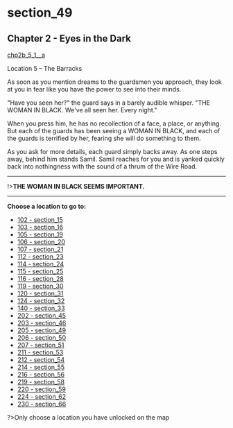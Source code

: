 
# section_49

## Chapter 2 - Eyes in the Dark

[chp2b_5_1__a](../../decomp/app/src/main/res/raw/chp2b_5_1__a.mp3 ':include :type=audio')

Location 5 – The Barracks

As soon as you mention dreams to the guardsmen you approach, they look at you in fear like you have the power to see into their minds.

"Have you seen her?" the guard says in a barely audible whisper. "THE WOMAN IN BLACK. We've all seen her. Every night."

When you press him, he has no recollection of a face, a place, or anything. But each of the guards has been seeing a WOMAN IN BLACK, and each of the guards is terrified by her, fearing she will do something to them.

As you ask for more details, each guard simply backs away. As one steps away, behind him stands Samil. Samil reaches for you and is yanked quickly back into nothingness with the sound of a thrum of the Wire Road.

---

!>**THE WOMAN IN BLACK SEEMS IMPORTANT.** 

---



**Choose a location to go to:**

- [102 - section_15](output/chapter2/section_15.md)
- [103 - section_16](output/chapter2/section_16.md)
- [105 - section_19](output/chapter2/section_19.md)
- [106 - section_20](output/chapter2/section_20.md)
- [107 - section_21](output/chapter2/section_21.md)
- [112 - section_23](output/chapter2/section_23.md)
- [114 - section_24](output/chapter2/section_24.md)
- [115 - section_25](output/chapter2/section_25.md)
- [116 - section_28](output/chapter2/section_28.md)
- [119 - section_30](output/chapter2/section_30.md)
- [120 - section_31](output/chapter2/section_31.md)
- [124 - section_32](output/chapter2/section_32.md)
- [140 - section_33](output/chapter2/section_33.md)
- [202 - section_45](output/chapter2/section_45.md)
- [203 - section_46](output/chapter2/section_46.md)
- [205 - section_49](output/chapter2/section_49.md)
- [206 - section_50](output/chapter2/section_50.md)
- [207 - section_51](output/chapter2/section_51.md)
- [211 - section_53](output/chapter2/section_53.md)
- [212 - section_54](output/chapter2/section_54.md)
- [214 - section_55](output/chapter2/section_55.md)
- [216 - section_56](output/chapter2/section_56.md)
- [219 - section_58](output/chapter2/section_58.md)
- [220 - section_59](output/chapter2/section_59.md)
- [224 - section_62](output/chapter2/section_62.md)
- [230 - section_66](output/chapter2/section_66.md)


?>Only choose a location you have unlocked on the map


